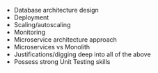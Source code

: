 - Database architecture design
- Deployment
- Scaling/autoscaling
- Monitoring
- Microservice architecture approach
- Microservices vs Monolith
- Justifications/digging deep into all of the above
- Possess strong Unit Testing skills

